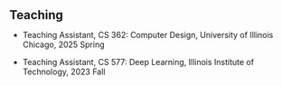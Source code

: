 <h1 id="teaching"></h1>

<h2 style="margin: 60px 0px 10px;">Teaching</h2>

<ul>
  <li>
    Teaching Assistant, CS 362: Computer Design, University of Illinois Chicago, 2025 Spring
  </li>
</ul>

<ul>
  <li>
    Teaching Assistant, CS 577: Deep Learning, Illinois Institute of Technology, 2023 Fall
  </li>
</ul>

